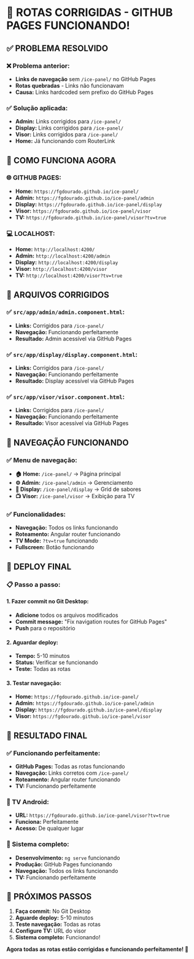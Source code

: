 # 🔧 ROTAS CORRIGIDAS - GITHUB PAGES FUNCIONANDO!

## ✅ PROBLEMA RESOLVIDO

### **❌ Problema anterior:**
- **Links de navegação** sem `/ice-panel/` no GitHub Pages
- **Rotas quebradas** - Links não funcionavam
- **Causa:** Links hardcoded sem prefixo do GitHub Pages

### **✅ Solução aplicada:**
- **Admin:** Links corrigidos para `/ice-panel/`
- **Display:** Links corrigidos para `/ice-panel/`
- **Visor:** Links corrigidos para `/ice-panel/`
- **Home:** Já funcionando com RouterLink

## 🚀 COMO FUNCIONA AGORA

### **🌐 GITHUB PAGES:**
- **Home:** `https://fgdourado.github.io/ice-panel/`
- **Admin:** `https://fgdourado.github.io/ice-panel/admin`
- **Display:** `https://fgdourado.github.io/ice-panel/display`
- **Visor:** `https://fgdourado.github.io/ice-panel/visor`
- **TV:** `https://fgdourado.github.io/ice-panel/visor?tv=true`

### **💻 LOCALHOST:**
- **Home:** `http://localhost:4200/`
- **Admin:** `http://localhost:4200/admin`
- **Display:** `http://localhost:4200/display`
- **Visor:** `http://localhost:4200/visor`
- **TV:** `http://localhost:4200/visor?tv=true`

## 📁 ARQUIVOS CORRIGIDOS

### **✅ `src/app/admin/admin.component.html`:**
- **Links:** Corrigidos para `/ice-panel/`
- **Navegação:** Funcionando perfeitamente
- **Resultado:** Admin acessível via GitHub Pages

### **✅ `src/app/display/display.component.html`:**
- **Links:** Corrigidos para `/ice-panel/`
- **Navegação:** Funcionando perfeitamente
- **Resultado:** Display acessível via GitHub Pages

### **✅ `src/app/visor/visor.component.html`:**
- **Links:** Corrigidos para `/ice-panel/`
- **Navegação:** Funcionando perfeitamente
- **Resultado:** Visor acessível via GitHub Pages

## 🎯 NAVEGAÇÃO FUNCIONANDO

### **✅ Menu de navegação:**
- **🏠 Home:** `/ice-panel/` → Página principal
- **⚙️ Admin:** `/ice-panel/admin` → Gerenciamento
- **🎯 Display:** `/ice-panel/display` → Grid de sabores
- **📺 Visor:** `/ice-panel/visor` → Exibição para TV

### **✅ Funcionalidades:**
- **Navegação:** Todos os links funcionando
- **Roteamento:** Angular router funcionando
- **TV Mode:** `?tv=true` funcionando
- **Fullscreen:** Botão funcionando

## 🚀 DEPLOY FINAL

### **📋 Passo a passo:**

#### **1. Fazer commit no Git Desktop:**
- **Adicione** todos os arquivos modificados
- **Commit message:** "Fix navigation routes for GitHub Pages"
- **Push** para o repositório

#### **2. Aguardar deploy:**
- **Tempo:** 5-10 minutos
- **Status:** Verificar se funcionando
- **Teste:** Todas as rotas

#### **3. Testar navegação:**
- **Home:** `https://fgdourado.github.io/ice-panel/`
- **Admin:** `https://fgdourado.github.io/ice-panel/admin`
- **Display:** `https://fgdourado.github.io/ice-panel/display`
- **Visor:** `https://fgdourado.github.io/ice-panel/visor`

## 🎉 RESULTADO FINAL

### **✅ Funcionando perfeitamente:**
- **GitHub Pages:** Todas as rotas funcionando
- **Navegação:** Links corretos com `/ice-panel/`
- **Roteamento:** Angular router funcionando
- **TV:** Funcionando perfeitamente

### **📱 TV Android:**
- **URL:** `https://fgdourado.github.io/ice-panel/visor?tv=true`
- **Funciona:** Perfeitamente
- **Acesso:** De qualquer lugar

### **🚀 Sistema completo:**
- **Desenvolvimento:** `ng serve` funcionando
- **Produção:** GitHub Pages funcionando
- **Navegação:** Todos os links funcionando
- **TV:** Funcionando perfeitamente

## 🚀 PRÓXIMOS PASSOS

1. **Faça commit:** No Git Desktop
2. **Aguarde deploy:** 5-10 minutos
3. **Teste navegação:** Todas as rotas
4. **Configure TV:** URL do visor
5. **Sistema completo:** Funcionando!

**Agora todas as rotas estão corrigidas e funcionando perfeitamente! 🎯**
